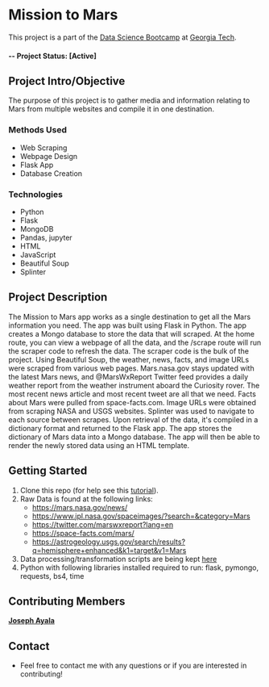 # Mission to Mars
This project is a part of the [Data Science Bootcamp](https://bootcamp.pe.gatech.edu/data/) at [Georgia Tech](https://bootcamp.pe.gatech.edu/).

#### -- Project Status: [Active]

## Project Intro/Objective
The purpose of this project is to gather media and information relating to Mars from multiple websites and compile it in one destination.

### Methods Used
* Web Scraping
* Webpage Design
* Flask App
* Database Creation

### Technologies
* Python
* Flask
* MongoDB
* Pandas, jupyter
* HTML
* JavaScript
* Beautiful Soup
* Splinter

## Project Description
The Mission to Mars app works as a single destination to get all the Mars information you need. The app was built using Flask in Python. The app creates a Mongo database to store the data that will scraped. At the home route, you can view a webpage of all the data, and the /scrape route will run the scraper code to refresh the data.
The scraper code is the bulk of the project. Using Beautiful Soup, the weather, news, facts, and image URLs were scraped from various web pages. Mars.nasa.gov stays updated with the latest Mars news, and @MarsWxReport Twitter feed provides a daily weather report from the weather instrument aboard the Curiosity rover. The most recent news article and most recent tweet are all that we need. Facts about Mars were pulled from space-facts.com. Image URLs were obtained from scraping NASA and USGS websites. Splinter was used to navigate to each source between scrapes.
Upon retrieval of the data, it's compiled in a dictionary format and returned to the Flask app. The app stores the dictionary of Mars data into a Mongo database. The app will then be able to render the newly stored data using an HTML template.

## Getting Started

1. Clone this repo (for help see this [tutorial](https://help.github.com/articles/cloning-a-repository/)).
2. Raw Data is found at the following links:
    - https://mars.nasa.gov/news/
    - https://www.jpl.nasa.gov/spaceimages/?search=&category=Mars
    - https://twitter.com/marswxreport?lang=en
    - https://space-facts.com/mars/
    - https://astrogeology.usgs.gov/search/results?q=hemisphere+enhanced&k1=target&v1=Mars
3. Data processing/transformation scripts are being kept [here](https://github.com/joja92/web-scraping-challenge/tree/master/Mission_to_Mars)
4. Python with following libraries installed required to run: flask, pymongo, requests, bs4, time


## Contributing Members

**[Joseph Ayala](https://github.com/joja92)**

## Contact 
* Feel free to contact me with any questions or if you are interested in contributing!